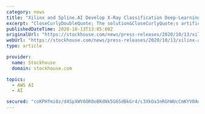 ```yaml
---
category: news
title: "Xilinx and Spline.AI Develop X-Ray Classification Deep-Learning Model and Reference Design on AWS"
excerpt: "CloseCurlyDoubleQuote; The solution&CloseCurlyQuote;s artificial intelligence (AI) model is trained using Amazon SageMaker and is deployed from cloud to edge using AWS IoT Greengrass, enabling remote machine learning (ML) model updates, geographically ..."
publishedDateTime: 2020-10-13T13:05:00Z
originalUrl: "https://stockhouse.com/news/press-releases/2020/10/13/xilinx-and-spline-ai-develop-x-ray-classification-deep-learning-model-and"
webUrl: "https://stockhouse.com/news/press-releases/2020/10/13/xilinx-and-spline-ai-develop-x-ray-classification-deep-learning-model-and"
type: article

provider:
  name: Stockhouse
  domain: stockhouse.com

topics:
  - AWS AI
  - AI

secured: "coKPHfmi0z/d4SpXWV8OROoBKdNk5G6SdBkGr4/c3XkOa3nRGhWUcCmKYV0AomYWBsf0lG89KrKtjtT53wJmIC+1yl6KeOdyizwWY9d/FLM23UBUAezJgHF3wqYZjjEJZoZaUK9yL4pQu3+26NtRt06KoINNvQa+CXqrJ+DQbvtW2n2W4scMMY9yqahV/FbgAFYeX3SwNsGJiyeo7ourG3p0ciJyBFCmUiPUrkQcfFhynVWlD7GSNwkeky26v5xlzkMAosKFlzbspDnKRAat3fciU5GAc89D+YCP+Lh36QLK9S9WL1a2fhvFal1lhSRPA3kHbBucWzGJ6sP3hptdIiqhe8Oc+dOBzN8G2IavWJQ=;4rkFSenfSY8ItICVsVdwiA=="
---
```



